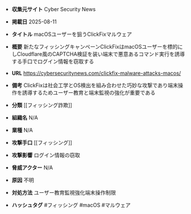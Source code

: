 - **収集元サイト**
Cyber Security News

- **掲載日**
2025-08-11

- **タイトル**
macOSユーザーを狙うClickFixマルウェア

- **概要**
新たなフィッシングキャンペーンClickFixはmacOSユーザーを標的にしCloudflare風のCAPTCHA検証を装い端末で悪意あるコマンド実行を誘導する手口でログイン情報を窃取する

- **URL**
https://cybersecuritynews.com/clickfix-malware-attacks-macos/

- **備考**
ClickFixは社会工学とOS検出を組み合わせた巧妙な攻撃であり端末操作を誘導するためユーザー教育と端末監視の強化が重要である

- **分類**
[[フィッシング詐欺]]

- **組織名**
N/A

- **業種**
N/A

- **攻撃手口**
[[フィッシング]]

- **攻撃影響**
ログイン情報の窃取

- **脅威アクター**
N/A

- **原因**
不明

- **対処方法**
ユーザー教育監視強化端末操作制限

- **ハッシュタグ**
#フィッシング #macOS #マルウェア

